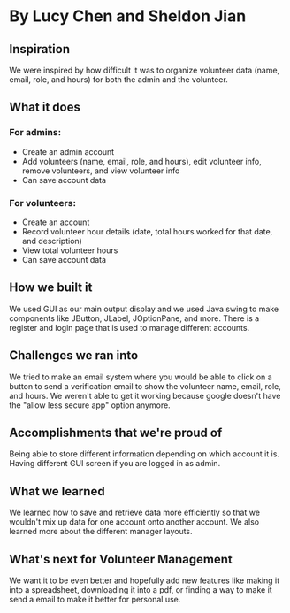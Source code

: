 # By Lucy Chen and Sheldon Jian
## Inspiration
We were inspired by how difficult it was to organize volunteer data (name, email, role, and hours) for both the admin and the volunteer.
## What it does
### For admins:
- Create an admin account
- Add volunteers (name, email, role, and hours), edit volunteer info, remove volunteers, and view volunteer info
- Can save account data
### For volunteers:
- Create an account
- Record volunteer hour details (date, total hours worked for that date, and description)
- View total volunteer hours
- Can save account data
## How we built it
We used GUI as our main output display and we used Java swing to make components like JButton, JLabel, JOptionPane, and more. 
There is a register and login page that is used to manage different accounts.
## Challenges we ran into
We tried to make an email system where you would be able to click on a button to send a verification email to show the volunteer name, email, role, and hours. We weren't able to get it working because google doesn't have the "allow less secure app" option anymore. 
## Accomplishments that we're proud of
Being able to store different information depending on which account it is.
Having different GUI screen if you are logged in as admin.
## What we learned
We learned how to save and retrieve data more efficiently so that we wouldn't mix up data for one account onto another account. We also learned more about the different manager layouts.
## What's next for Volunteer Management
We want it to be even better and hopefully add new features like making it into a spreadsheet, downloading it into a pdf, or finding a way to make it send a email to make it better for personal use.
